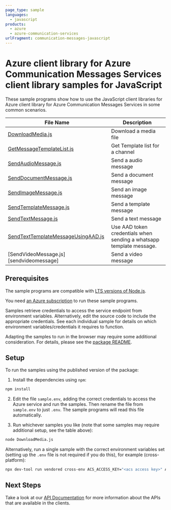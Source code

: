 ```yaml
---
page_type: sample
languages:
  - javascript
products:
  - azure
  - azure-communication-services
urlFragment: communication-messages-javascript
---
```


# Azure client library for Azure Communication Messages Services client library samples for JavaScript

These sample programs show how to use the JavaScript client libraries for Azure client library for Azure Communication Messages Services in some common scenarios.

| **File Name**                                                                                             | **Description**                                                     |
| --------------------------------------------------------------------------------------------------------- | ------------------------------------------------------------------- |
| [DownloadMedia.js][downloadmedia]                                                                         | Download a media file                                               |
| [GetMessageTemplateList.js][getmessagetemplatelist]                                                       | Get Template list for a channel                                     |
| [SendAudioMessage.js][sendaudiomessage]                                                                   | Send a audio message                                                |
| [SendDocumentMessage.js][senddocumentmessage]                                                             | Send a document message                                             |
| [SendImageMessage.js][sendimagemessage]                                                                   | Send an image message                                               |
| [SendTemplateMessage.js][sendtemplatemessage]                                                             | Send a template message                                             |
| [SendTextMessage.js][sendtextmessage]                                                                     | Send a text message                                                 |
| [SendTextTemplateMessageUsingAAD.js][sendtexttemplatemessageusingaad]                                     | Use AAD token credentials when sending a whatsapp template message. |
| [SendVideoMessage.js][sendvideomessage]                                                                   | Send a video message                                                |

## Prerequisites

The sample programs are compatible with [LTS versions of Node.js](https://github.com/nodejs/release#release-schedule).

You need [an Azure subscription][freesub] to run these sample programs.

Samples retrieve credentials to access the service endpoint from environment variables. Alternatively, edit the source code to include the appropriate credentials. See each individual sample for details on which environment variables/credentials it requires to function.

Adapting the samples to run in the browser may require some additional consideration. For details, please see the [package README][package].

## Setup

To run the samples using the published version of the package:

1. Install the dependencies using `npm`:

```bash
npm install
```

2. Edit the file `sample.env`, adding the correct credentials to access the Azure service and run the samples. Then rename the file from `sample.env` to just `.env`. The sample programs will read this file automatically.

3. Run whichever samples you like (note that some samples may require additional setup, see the table above):

```bash
node DownloadMedia.js
```

Alternatively, run a single sample with the correct environment variables set (setting up the `.env` file is not required if you do this), for example (cross-platform):

```bash
npx dev-tool run vendored cross-env ACS_ACCESS_KEY="<acs access key>" ACS_URL="<acs url>" node DownloadMedia.js
```

## Next Steps

Take a look at our [API Documentation][apiref] for more information about the APIs that are available in the clients.

[downloadmedia]: https://github.com/Azure/azure-sdk-for-js/blob/main/sdk/communication/communication-messages-rest/samples/v2/javascript/DownloadMedia.js
[getmessagetemplatelist]: https://github.com/Azure/azure-sdk-for-js/blob/main/sdk/communication/communication-messages-rest/samples/v2/javascript/GetMessageTemplateList.js
[sendaudiomessage]: https://github.com/Azure/azure-sdk-for-js/blob/main/sdk/communication/communication-messages-rest/samples/v2/javascript/SendAudioMessage.js
[senddocumentmessage]: https://github.com/Azure/azure-sdk-for-js/blob/main/sdk/communication/communication-messages-rest/samples/v2/javascript/SendDocumentMessage.js
[sendimagemessage]: https://github.com/Azure/azure-sdk-for-js/blob/main/sdk/communication/communication-messages-rest/samples/v2/javascript/SendImageMessage.js
[sendtemplatemessage]: https://github.com/Azure/azure-sdk-for-js/blob/main/sdk/communication/communication-messages-rest/samples/v2/javascript/SendTemplateMessage.js
[sendtextmessage]: https://github.com/Azure/azure-sdk-for-js/blob/main/sdk/communication/communication-messages-rest/samples/v2/javascript/SendTextMessage.js
[sendtexttemplatemessageusingaad]: https://github.com/Azure/azure-sdk-for-js/blob/main/sdk/communication/communication-messages-rest/samples/v2/javascript/SendTextTemplateMessageUsingAAD.js
[apiref]: https://learn.microsoft.com/javascript/api/overview/azure/communication-messages-rest-readme?view=azure-node-latest
[freesub]: https://azure.microsoft.com/free/
[package]: https://github.com/Azure/azure-sdk-for-js/tree/main/sdk/communication/communication-messages-rest/README.md
